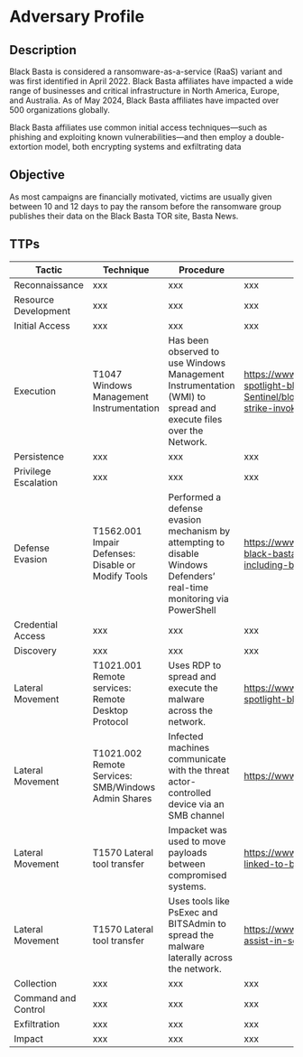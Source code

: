 

# Adversary Profile

## Description

Black Basta is considered a ransomware-as-a-service (RaaS) variant and was first identified in April
2022. Black Basta affiliates have impacted a wide range of businesses and critical infrastructure in
North America, Europe, and Australia. As of May 2024, Black Basta affiliates have impacted over 500
organizations globally.

Black Basta affiliates use common initial access techniques—such as phishing and exploiting known
vulnerabilities—and then employ a double-extortion model, both encrypting systems and exfiltrating
data

## Objective

As most campaigns are financially motivated, victims are usually given between 10 and 12 days to pay the ransom before the ransomware group publishes their data on the Black Basta TOR site, Basta News.

## TTPs

| Tactic | Technique | Procedure | CTI Reference |
| ----------- | ----------- | ----------- | ----------- |
| Reconnaissance | xxx | xxx | xxx |
| Resource Development | xxx | xxx | xxx |
| Initial Access | xxx | xxx | xxx |
| Execution | T1047 Windows Management Instrumentation | Has been observed to use Windows Management Instrumentation (WMI) to spread and execute files over the Network. | https://www.trendmicro.com/vinfo/us/security/news/ransomware-spotlight/ransomware-spotlight-blackbasta, https://github.com/Azure/Azure-Sentinel/blob/master/Hunting%20Queries/Microsoft%20365%20Defender/Campaigns/cobalt-strike-invoked-w-wmi.yaml |
| Persistence | xxx | xxx | xxx |
| Privilege Escalation | xxx | xxx | xxx |
| Defense Evasion | T1562.001 Impair Defenses: Disable or Modify Tools | Performed a defense evasion mechanism by attempting to disable Windows Defenders’ real-time monitoring via PowerShell | https://www.cisa.gov/sites/default/files/2024-05/aa24-131a-joint-csa-stopransomware-black-basta_1.pdf, https://www.trendmicro.com/en_us/research/24/b/threat-actor-groups-including-black-basta-are-exploiting-recent-.html |
| Credential Access | xxx | xxx | xxx |
| Discovery | xxx | xxx | xxx |
| Lateral Movement | T1021.001 Remote services: Remote Desktop Protocol | Uses RDP to spread and execute the malware across the network. | https://www.trendmicro.com/vinfo/us/security/news/ransomware-spotlight/ransomware-spotlight-blackbasta |
| Lateral Movement | T1021.002 Remote Services: SMB/Windows Admin Shares | Infected machines communicate with the threat actor-controlled device via an SMB channel | https://www.kroll.com/en/insights/publications/cyber/black-basta-technical-analysis |
| Lateral Movement | T1570 Lateral tool transfer | Impacket was used to move payloads between compromised systems. | https://www.rapid7.com/blog/post/2024/05/10/ongoing-social-engineering-campaign-linked-to-black-basta-ransomware-operators/ |
| Lateral Movement | T1570 Lateral tool transfer | Uses tools like PsExec and BITSAdmin to spread the malware laterally across the network. | https://www.microsoft.com/en-us/security/blog/2024/05/15/threat-actors-misusing-quick-assist-in-social-engineering-attacks-leading-to-ransomware/ |
| Collection | xxx | xxx | xxx |
| Command and Control | xxx | xxx | xxx |
| Exfiltration | xxx | xxx | xxx |
| Impact | xxx | xxx | xxx |





